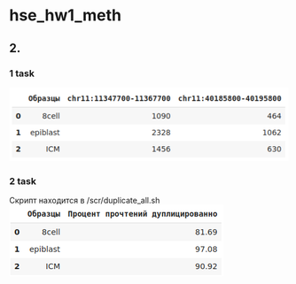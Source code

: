 # hse_hw1_meth

## 2.
### 1 task
![alt](./fig/task1.png)
### 2 task 
Скрипт находится в /scr/duplicate_all.sh
![alt](./fig/task2.png)
